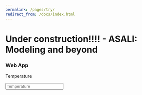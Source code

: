 ```yaml
---
permalink: /pages/try/
redirect_from: /docs/index.html
---
```


<h1 class="text-center">Under construction!!!! - ASALI: Modeling and beyond</h1>
<h3 class="text-center">Web App</h3>

<div class="row">
    <div class="input-group mb-3">
        <p class="input-group-prepend input-group-text">Temperature</p>
        <input type="number" class="form-control" placeholder="Temperature">
    </div>
<!--
    <div class = "col-sm text-center">
        <input type="number" class="form-control" placeholder="Temperature in K">
    </div>
    <div class = "col-sm text-center">
        <input type="number" class="form-control" placeholder="Pressure in Pa">
    </div>
-->
</div>
